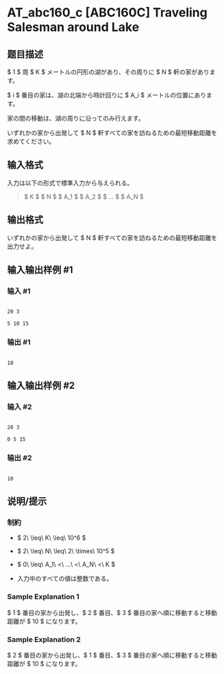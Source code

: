 # AT_abc160_c [ABC160C] Traveling Salesman around Lake

## 题目描述

[problemUrl]: https://atcoder.jp/contests/abc160/tasks/abc160_c

$ 1 $ 周 $ K $ メートルの円形の湖があり、その周りに $ N $ 軒の家があります。

$ i $ 番目の家は、湖の北端から時計回りに $ A_i $ メートルの位置にあります。

家の間の移動は、湖の周りに沿ってのみ行えます。

いずれかの家から出発して $ N $ 軒すべての家を訪ねるための最短移動距離を求めてください。

## 输入格式

入力は以下の形式で標準入力から与えられる。

> $ K $ $ N $ $ A_1 $ $ A_2 $ $ ... $ $ A_N $

## 输出格式

いずれかの家から出発して $ N $ 軒すべての家を訪ねるための最短移動距離を出力せよ。

## 输入输出样例 #1

### 输入 #1

```
20 3
5 10 15
```

### 输出 #1

```
10
```

## 输入输出样例 #2

### 输入 #2

```
20 3
0 5 15
```

### 输出 #2

```
10
```

## 说明/提示

### 制約

- $ 2\ \leq\ K\ \leq\ 10^6 $
- $ 2\ \leq\ N\ \leq\ 2\ \times\ 10^5 $
- $ 0\ \leq\ A_1\ <\ ...\ <\ A_N\ <\ K $
- 入力中のすべての値は整数である。

### Sample Explanation 1

$ 1 $ 番目の家から出発し、$ 2 $ 番目、$ 3 $ 番目の家へ順に移動すると移動距離が $ 10 $ になります。

### Sample Explanation 2

$ 2 $ 番目の家から出発し、$ 1 $ 番目、$ 3 $ 番目の家へ順に移動すると移動距離が $ 10 $ になります。